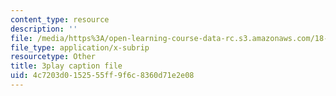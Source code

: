 ```yaml
---
content_type: resource
description: ''
file: /media/https%3A/open-learning-course-data-rc.s3.amazonaws.com/18-02sc-multivariable-calculus-fall-2010/4c7203d0152555ff9f6c8360d71e2e08_6S3BJSsc72Q.vtt
file_type: application/x-subrip
resourcetype: Other
title: 3play caption file
uid: 4c7203d0-1525-55ff-9f6c-8360d71e2e08
---
```


